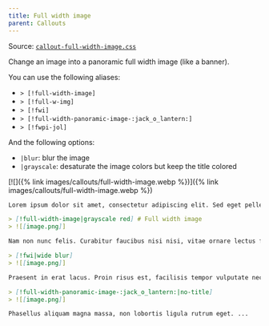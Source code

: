 ```yaml
---
title: Full width image
parent: Callouts
---
```


Source: [`callout-full-width-image.css`](https://github.com/ElsaTam/obsidian-fancy-a-story/blob/main/snippets/editor/callouts/callout-full-width-image.css)

Change an image into a panoramic full width image (like a banner).

You can use the following aliases:
- `> [!full-width-image]`
- `> [!full-w-img]`
- `> [!fwi]`
- `> [!full-width-panoramic-image-:jack_o_lantern:]`
- `> [!fwpi-jol]`

And the following options:
- `|blur`: blur the image
- `|grayscale`: desaturate the image colors but keep the title colored

[![]({% link images/callouts/full-width-image.webp %})]({% link images/callouts/full-width-image.webp %})

```md
Lorem ipsum dolor sit amet, consectetur adipiscing elit. Sed eget pellentesque magnas ...

> [!full-width-image|grayscale red] # Full width image
> ![[image.png]]

Nam non nunc felis. Curabitur faucibus nisi nisi, vitae ornare lectus feugiat id. ...

> [!fwi|wide blur]
> ![[image.png]]

Praesent in erat lacus. Proin risus est, facilisis tempor vulputate nec, ullamcorper dapibus sem. ...

> [!full-width-panoramic-image-:jack_o_lantern:|no-title]
> ![[image.png]]

Phasellus aliquam magna massa, non lobortis ligula rutrum eget. ...
```